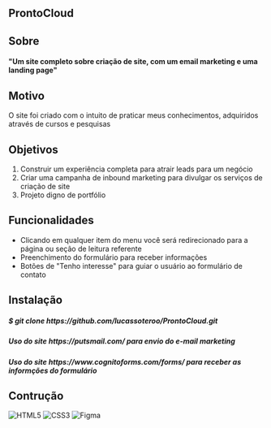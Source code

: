 <h2>ProntoCloud</h2>

<h2>Sobre</h2>

<h4>"Um site completo sobre criação de site, com um email marketing e uma landing page"</h4>

<h2>Motivo</h2>

<p>O site foi criado com o intuito de praticar meus conhecimentos, adquiridos através de cursos e pesquisas</p>

<h2>Objetivos</h2>

<ol>
  <li>Construir um experiência completa para atrair leads para um negócio</li>
  <li>Criar uma campanha de inbound marketing para divulgar os serviços de criação de site</li>
  <li>Projeto digno de portfólio</li>
</ol>

<h2>Funcionalidades</h2>

<ul>
  <li>Clicando em qualquer item do menu você será redirecionado para a página ou seção de leitura referente</li>
  <li>Preenchimento do formulário para receber informações</li>
  <li>Botões de "Tenho interesse" para guiar o usuário ao formulário de contato</li>
</ul>

<h2>Instalação</h2>

<h5>$ git clone https://github.com/lucassoteroo/ProntoCloud.git</h5> 
<h5>Uso do site https://putsmail.com/ para envio do e-mail marketing</h5>
<h5>Uso do site https://www.cognitoforms.com/forms/ para receber as informções do formulário</h5>

<h2>Contrução</h2>

![HTML5](https://img.shields.io/badge/-HTML5-E34F26?style=flat-square&logo=html5&logoColor=ffffff)
![CSS3](https://img.shields.io/badge/-CSS3-1572B6?style=flat-square&logo=css3)
![Figma](https://img.shields.io/badge/-Figma-F24E1E?style=flat-square&logo=figma&logoColor=ffffff)
